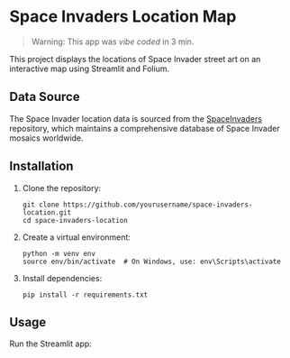 # Space Invaders Location Map

> Warning: This app was _vibe coded_ in 3 min.

This project displays the locations of Space Invader street art on an interactive map using Streamlit and Folium.

## Data Source

The Space Invader location data is sourced from the [SpaceInvaders](https://github.com/goguelnikov/SpaceInvaders) repository, which maintains a comprehensive database of Space Invader mosaics worldwide.

## Installation

1. Clone the repository:

   ```
   git clone https://github.com/yourusername/space-invaders-location.git
   cd space-invaders-location
   ```

2. Create a virtual environment:

   ```
   python -m venv env
   source env/bin/activate  # On Windows, use: env\Scripts\activate
   ```

3. Install dependencies:
   ```
   pip install -r requirements.txt
   ```

## Usage

Run the Streamlit app:
